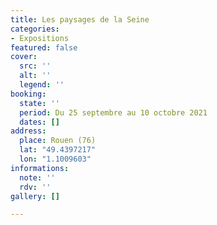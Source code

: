 ```yaml
---
title: Les paysages de la Seine
categories:
- Expositions
featured: false
cover:
  src: ''
  alt: ''
  legend: ''
booking:
  state: ''
  period: Du 25 septembre au 10 octobre 2021
  dates: []
address:
  place: Rouen (76)
  lat: "49.4397217"
  lon: "1.1009603"
informations:
  note: ''
  rdv: ''
gallery: []

---
```

